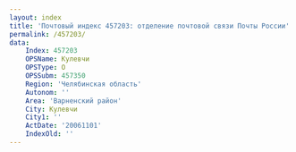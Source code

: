 ```yaml
---
layout: index
title: 'Почтовый индекс 457203: отделение почтовой связи Почты России'
permalink: /457203/
data:
    Index: 457203
    OPSName: Кулевчи
    OPSType: О
    OPSSubm: 457350
    Region: 'Челябинская область'
    Autonom: ''
    Area: 'Варненский район'
    City: Кулевчи
    City1: ''
    ActDate: '20061101'
    IndexOld: ''
---
```

